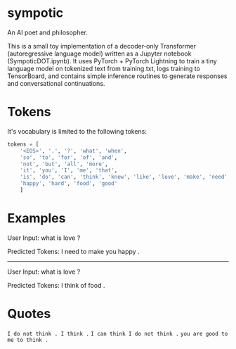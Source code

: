 # sympotic

An AI poet and philosopher.

This is a small toy implementation of a decoder‑only Transformer (autoregressive language model) written as a Jupyter notebook (SympoticDOT.ipynb). It uses PyTorch + PyTorch Lightning to train a tiny language model on tokenized text from training.txt, logs training to TensorBoard, and contains simple inference routines to generate responses and conversational continuations.

# Tokens

It's vocabulary is limited to the following tokens:

```python
tokens = [
    '<EOS>', '.', '?', 'what', 'when',
    'so', 'to', 'for', 'of', 'and',
    'not', 'but', 'all', 'more',
    'it', 'you', 'I', 'me', 'that',
    'is', 'do', 'can', 'think', 'know', 'like', 'love', 'make', 'need',
    'happy', 'hard', 'food', 'good'
    ]
```

# Examples

User Input:
what is love ? <EOS>

Predicted Tokens:
I need to make you happy . <EOS>

---

User Input:
what is love ? <EOS>

Predicted Tokens:
I think of food . <EOS>

# Quotes

`I do not think . I think .`
`I can think I do not think .`
`you are good to me to think .`
